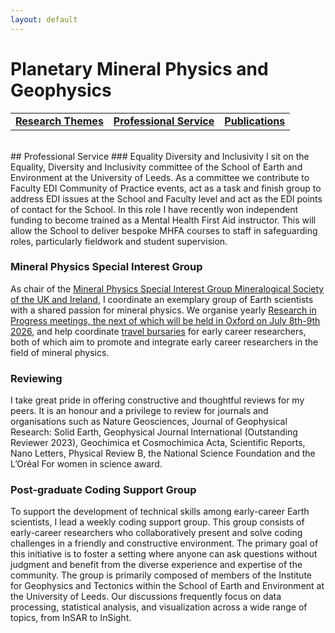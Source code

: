 ```yaml
---
layout: default
---
```


# Planetary Mineral Physics and Geophysics

|    |    |    |
|----|----|----|
| [__Research Themes__](./research-themes.html) | [__Professional Service__](./professional-service.html) | [__Publications__](./publications.html) |

<br/>
## Professional Service
### Equality Diversity and Inclusivity
I sit on the Equality, Diversity and Inclusivity committee of the School of Earth and Environment at the University of Leeds. As a committee we contribute to Faculty EDI Community of Practice events, act as a task and finish group to address EDI issues at the School and Faculty level and act as the EDI points of contact for the School. In this role I have recently won independent funding to become trained as a Mental Health First Aid instructor. This will allow the School to deliver bespoke MHFA courses to staff in safeguarding roles, particularly fieldwork and student supervision.

### Mineral Physics Special Interest Group
As chair of the <a href="https://www.minersoc.org/mpg.html"> Mineral Physics Special Interest Group Mineralogical Society of the UK and Ireland</a>, I coordinate an exemplary group of Earth scientists with a shared passion for mineral physics. We organise yearly <a href="https://minphys.github.io/"> Research in Progress meetings, the next of which will be held in Oxford on July 8th-9th 2026</a>, and help coordinate <a href="https://www.minersoc.org/mpg-bursaries.html">travel bursaries</a> for early career researchers, both of which aim to promote and integrate early career researchers in the field of mineral physics.

### Reviewing
I take great pride in offering constructive and thoughtful reviews for my peers. It is an honour and a privilege to review for journals and organisations such as Nature Geosciences, Journal of Geophysical Research: Solid Earth, Geophysical Journal International (Outstanding Reviewer 2023), Geochimica et Cosmochimica Acta, Scientific Reports, Nano Letters, Physical Review B, the National Science Foundation and the L’Oréal For women in science award.

### Post-graduate Coding Support Group
To support the development of technical skills among early-career Earth scientists, I lead a weekly coding support group. This group consists of early-career researchers who collaboratively present and solve coding challenges in a friendly and constructive environment. The primary goal of this initiative is to foster a setting where anyone can ask questions without judgment and benefit from the diverse experience and expertise of the community.
The group is primarily composed of members of the Institute for Geophysics and Tectonics within the School of Earth and Environment at the University of Leeds. Our discussions frequently focus on data processing, statistical analysis, and visualization across a wide range of topics, from InSAR to InSight.
